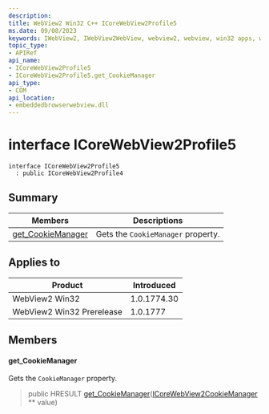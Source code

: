 ```yaml
---
description: 
title: WebView2 Win32 C++ ICoreWebView2Profile5
ms.date: 09/08/2023
keywords: IWebView2, IWebView2WebView, webview2, webview, win32 apps, win32, edge, ICoreWebView2, ICoreWebView2Controller, browser control, edge html, ICoreWebView2Profile5
topic_type: 
- APIRef
api_name:
- ICoreWebView2Profile5
- ICoreWebView2Profile5.get_CookieManager
api_type:
- COM
api_location:
- embeddedbrowserwebview.dll
---
```


# interface ICoreWebView2Profile5

```
interface ICoreWebView2Profile5
  : public ICoreWebView2Profile4
```

## Summary

 Members                        | Descriptions
--------------------------------|---------------------------------------------
[get_CookieManager](#get_cookiemanager) | Gets the `CookieManager` property.

## Applies to

Product                         | Introduced
--------------------------------|---------------------------------------------
WebView2 Win32            |    1.0.1774.30
WebView2 Win32 Prerelease |    1.0.1777

## Members

#### get_CookieManager

Gets the `CookieManager` property.

> public HRESULT [get_CookieManager](#get_cookiemanager)([ICoreWebView2CookieManager](icorewebview2cookiemanager.md) ** value)

